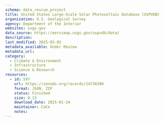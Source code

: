 ```yaml
---
schema: data_rescue_project 
title: United States Large-Scale Solar Photovoltaic Database (USPVDB)
organization: U.S. Geological Survey
agency: Department of the Interior
websites: usgs.gov
data_source: https://eerscmap.usgs.gov/uspvdb/data/
description: 
last_modified: 2025-03-03
metadata_available: Under Review
metadata_url: 
category:
  - Climate & Environment 
  - Infrastructure 
  - Science & Research 
resources:
  - id: 597
    url: https://zenodo.org/records/14736300
    format: JSON, ZIP
    status: Finished
    size: 0.13
    download_date: 2025-01-24
    maintainer: CaCo
    notes: 
---
```


